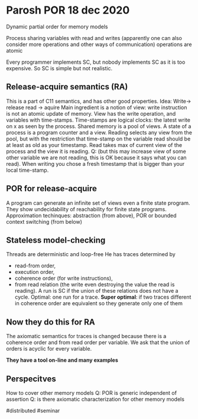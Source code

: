 # Parosh POR 18 dec 2020

Dynamic partial order for memory models

Process sharing variables with read and writes (apparently one can also consider
more operations and other ways of communication)
operations are atomic

Every programmer implements SC, but nobody implements SC as it is too expensive.
So SC is simple but not realistic.

## Release-acquire semantics (RA)
This is a part of C11 semantics, and has other good properties.
Idea: Write-> release read -> aquire
Main ingredient is a notion of view: write instruction is not an atomic update of
memory. View has the write operation, and variables with time-stamps.
Time-stamps are logical clocks: the latest write on x as seen by the process. 
Shared memory is a pool of views.
A state of a process is a program counter and a view. 
Reading selects any view from the pool, but with the restriction that time-stamp
on the variable read should be at least as old as your timestamp.
Read takes max of current view of the process and the view it is reading. 
Q: (but this may increase view of some other variable we are not reading, this
is OK because it says what you can read).
When writing you chose a fresh timestamp that is bigger than your local
time-stamp. 

## POR for release-acquire
A program can generate an infinite set of views even a finite state program.
They show undecidability of reachability for finite state programs.
Approximation techinques: abstraction (from above), POR or bounded context
switching (from below)

## Stateless model-checking
Threads are deterministic and loop-free
He has traces determined by 
* read-from order, 
* execution order,
*  coherence order (for write instructions), 
*  from read relation (the write even destroying the value the read is reading).
A run is SC if the union of these relations does not have a cycle.
Optimal: one run for a trace. 
**Super optimal**: if two traces different in coherence order are equivalent so they
generate only one of them 

## Now they do this for RA
The axiomatic semantics for traces is changed because there is a coherence order
and from read order per variable.
We ask that the union of orders is acyclic for every variable.

**They have a tool on-line and many examples**

## Perspecitves
How to cover other memory models
Q: POR is generic independent of assertion
Q: is there axiomatic characterization for other memory models

#distributed
#seminar

